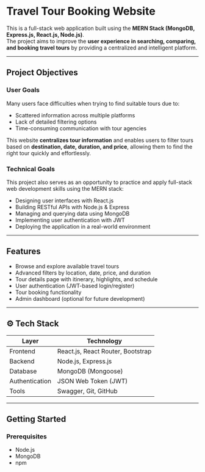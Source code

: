 # Travel Tour Booking Website

This is a full-stack web application built using the **MERN Stack (MongoDB, Express.js, React.js, Node.js)**.  
The project aims to improve the **user experience in searching, comparing, and booking travel tours** by providing a centralized and intelligent platform.

---

## Project Objectives

### User Goals
Many users face difficulties when trying to find suitable tours due to:
- Scattered information across multiple platforms
- Lack of detailed filtering options
- Time-consuming communication with tour agencies

This website **centralizes tour information** and enables users to filter tours based on **destination, date, duration, and price**, allowing them to find the right tour quickly and effortlessly.

### Technical Goals
This project also serves as an opportunity to practice and apply full-stack web development skills using the MERN stack:
- Designing user interfaces with React.js
- Building RESTful APIs with Node.js & Express
- Managing and querying data using MongoDB
- Implementing user authentication with JWT
- Deploying the application in a real-world environment

---

## Features

- Browse and explore available travel tours
- Advanced filters by location, date, price, and duration
- Tour details page with itinerary, highlights, and schedule
- User authentication (JWT-based login/register)
- Tour booking functionality
- Admin dashboard (optional for future development)

---

## ⚙️ Tech Stack

| Layer        | Technology       |
|--------------|------------------|
| Frontend     | React.js, React Router, Bootstrap |
| Backend      | Node.js, Express.js |
| Database     | MongoDB (Mongoose) |
| Authentication | JSON Web Token (JWT) |
| Tools        | Swagger, Git, GitHub |

---

## Getting Started

### Prerequisites
- Node.js
- MongoDB
- npm
